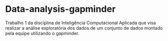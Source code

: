 # Data-analysis-gapminder
Trabalho 1 da disciplina de Inteligência Computacional Aplicada que visa realizar a análise exploratória dos dados de um conjunto de dados montado pela equipe utilizando o gapminder.
